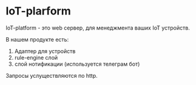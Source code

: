 # IoT-plarform

IoT-platform - это web сервер, для менеджмента ваших IoT устройств.

В нашем продукте есть:
1) Адаптер для устройств
2) rule-engine слой
3) слой нотификации (используется телеграм бот)

Запросы услуществляются по http.